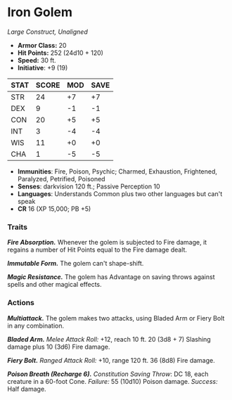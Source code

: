 # Iron Golem

*Large Construct, Unaligned*

- **Armor Class:** 20
- **Hit Points:** 252 (24d10 + 120)
- **Speed:** 30 ft.
- **Initiative**: +9 (19)

|STAT|SCORE|MOD|SAVE|
| --- | --- | --- | ---- |
| STR | 24 | +7 | +7 |
| DEX | 9 | -1 | -1 |
| CON | 20 | +5 | +5 |
| INT | 3 | -4 | -4 |
| WIS | 11 | +0 | +0 |
| CHA | 1 | -5 | -5 |

- **Immunities**: Fire, Poison, Psychic; Charmed, Exhaustion, Frightened, Paralyzed, Petrified, Poisoned
- **Senses**: darkvision 120 ft.; Passive Perception 10
- **Languages**: Understands Common plus two other languages but can't speak
- **CR** 16 (XP 15,000; PB +5)

### Traits

***Fire Absorption.*** Whenever the golem is subjected to Fire damage, it regains a number of Hit Points equal to the Fire damage dealt.

***Immutable Form.*** The golem can't shape-shift.

***Magic Resistance.*** The golem has Advantage on saving throws against spells and other magical effects.


### Actions

***Multiattack.*** The golem makes two attacks, using Bladed Arm or Fiery Bolt in any combination.

***Bladed Arm.*** *Melee Attack Roll:* +12, reach 10 ft. 20 (3d8 + 7) Slashing damage plus 10 (3d6) Fire damage.

***Fiery Bolt.*** *Ranged Attack Roll:* +10, range 120 ft. 36 (8d8) Fire damage.

***Poison Breath (Recharge 6).*** *Constitution Saving Throw*: DC 18, each creature in a 60-foot Cone. *Failure:*  55 (10d10) Poison damage. *Success:*  Half damage.
